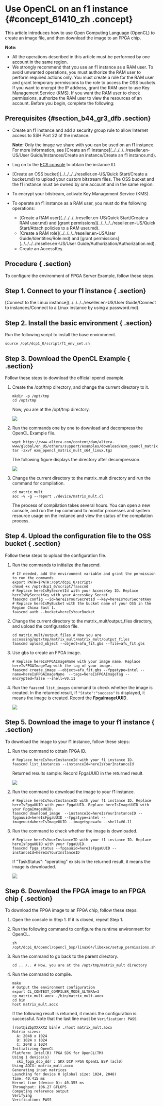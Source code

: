 # Use OpenCL on an f1 instance {#concept_61410_zh .concept}

This article introduces how to use Open Computing Language \(OpenCL\) to create an image file, and then download the image to an FPGA chip.

**Note:** 

-   All the operations described in this article must be performed by one account in the same region.
-   We strongly recommend that you use an f1 instance as a RAM user. To avoid unwanted operations, you must authorize the RAM user to perform required actions only. You must create a role for the RAM user and grant temporary permissions to the role to access the OSS buckets. If you want to encrypt the IP address, grant the RAM user to use Key Management Service \(KMS\). If you want the RAM user to check permissions, authorize the RAM user to view the resources of an account. Before you begin, complete the following:

## Prerequisites {#section_b44_gr3_dfb .section}

-   Create an f1 instance and add a security group rule to allow Internet access to SSH Port 22 of the instance.

    **Note:** Only the image we share with you can be used on an f1 instance. For more information, see [Create an f1 instance](../../../../reseller.en-US/User Guide/Instances/Create an instance/Create an f1 instance.md).

-   Log on to the [ECS console](https://partners-intl.console.aliyun.com/#/ecs) to obtain the instance ID.
-   [Create an OSS bucket](../../../../reseller.en-US/Quick Start/Create a bucket.md) to upload your custom bitstream files. The OSS bucket and the f1 instance must be owned by one account and in the same region.
-   To encrypt your bitstream, activate Key Management Service \(KMS\).
-   To operate an f1 instance as a RAM user, you must do the following operations:
    -    [Create a RAM user](../../../../reseller.en-US/Quick Start/Create a RAM user.md) and [grant permissions](../../../../reseller.en-US/Quick Start/Attach policies to a RAM user.md).
    -    [Create a RAM role](../../../../reseller.en-US/User Guide/Identities/Role.md) and [grant permissions](../../../../reseller.en-US/User Guide/Authorization/Authorization.md).
    -   Create an AccessKey.

## Procedure { .section}

To configure the environment of FPGA Server Example, follow these steps.

## Step 1. Connect to your f1 instance { .section}

 [Connect to the Linux instance](../../../../reseller.en-US/User Guide/Connect to instances/Connect to a Linux instance by using a password.md).

## Step 2. Install the basic environment { .section}

Run the following script to install the base environment.

```language-shell
source /opt/dcp1_0/script/f1_env_set.sh

```

## Step 3. Download the OpenCL Example { .section}

Follow these steps to download the official opencl example.

1.  Create the /opt/tmp directory, and change the current directory to it.

    ```language-shell
    mkdir -p /opt/tmp
    cd /opt/tmp
    
    ```

    Now, you are at the /opt/tmp directory.

    ![](http://static-aliyun-doc.oss-cn-hangzhou.aliyuncs.com/assets/img/9827/153932547911994_en-US.png)

2.  Run the commands one by one to download and decompress the OpenCL Example file.

    ```language-shell
    wget https://www.altera.com/content/dam/altera-www/global/en_US/others/support/examples/download/exm_opencl_matrix_mult_x64_linux.tgz
    tar -zxvf exm_opencl_matrix_mult_x64_linux.tgz
    
    ```

    The following figure displays the directory after decompression.

    ![](http://static-aliyun-doc.oss-cn-hangzhou.aliyuncs.com/assets/img/9827/153932547911995_en-US.png)

3.  Change the current directory to the matrix\_mult directory and run the command for compilation.

    ```language-shell
    cd matrix_mult
    aoc -v -g --report ./device/matrix_mult.cl
    
    ```

    The process of compilation takes several hours. You can open a new console, and run the `top` command to monitor processes and system resource usage on the instance and view the status of the compilation process.


## Step 4. Upload the configuration file to the OSS bucket { .section}

Follow these steps to upload the configuration file.

1.  Run the commands to initialize the faascmd.

    ```language-shell
    # If needed, add the environment variable and grant the permission to run the commands
    export PATH=$PATH:/opt/dcp1_0/script/
    chmod +x /opt/dcp1_0/script/faascmd
    # Replace hereIsMySecretId with your AccessKey ID. Replace hereIsMySecretKey with your AccessKey Secret
    faascmd config --id=hereIsYourSecretId --key=hereIsYourSecretKey
    # Replace hereIsMyBucket with the bucket name of your OSS in the Region China East 1.
    faascmd auth --bucket=hereIsYourBucket
    
    ```

2.  Change the current directory to the matrix\_mult/output\_files directory, and upload the configuration file.

    ```language-shell
    cd matrix_mult/output_files # Now you are accessing/opt/tmp/matrix_mult/matrix_mult/output_files
    faascmd upload_object --object=afu_fit.gbs --file=afu_fit.gbs
    
    ```

3.  Use gbs to create an FPGA image.

    ```language-shell
    # Replace hereIsFPGAImageName with your image name. Replace hereIsFPGAImageTag with the tag of your image.
    faascmd create_image --object=afu_fit.gbs --fpgatype=intel --name=hereIsFPGAImageName  --tags=hereIsFPGAImageTag --encrypted=false --shell=V0.11  
    
    ```

4.  Run the `faascmd list_images` command to check whether the image is created. In the returned result, if `"State":"success"` is displayed, it means the image is created. Record the **FpgaImageUUID**.

    ![](http://static-aliyun-doc.oss-cn-hangzhou.aliyuncs.com/assets/img/9827/153932547911996_en-US.png)


## Step 5. Download the image to your f1 instance { .section}

To download the image to your f1 instance, follow these steps:

1.  Run the command to obtain FPGA ID.

    ```language-shell
    # Replace hereIsYourInstanceId with your f1 instance ID.
    faascmd list_instances --instanceId=hereIsYourInstanceId
    
    ```

    Returned results sample: Record FpgaUUID in the returned result.

    ![](http://static-aliyun-doc.oss-cn-hangzhou.aliyuncs.com/assets/img/9827/153932547911997_en-US.png)

2.  Run the command to download the image to your f1 instance.

    ```language-shell
    # Replace hereIsYourInstanceID with your f1 instance ID. Replace hereIsFpgaUUID with your FpgaUUID. Replace hereIsImageUUID with your FpgaImageUUID.
    faascmd download_image  --instanceId=hereIsYourInstanceID --fpgauuid=hereIsFpgaUUID --fpgatype=intel --imageuuid=hereIsImageUUID --imagetype=afu --shell=V0.11
    
    ```

3.  Run the command to check whether the image is downloaded.

    ```language-shell
    # Replace hereIsYourInstanceID with your f1 instance ID. Replace hereIsFpgaUUID with your FpgaUUID.
    faascmd fpga_status --fpgauuid=hereIsFpgaUUID --instanceId=hereIsYourInstanceID
    
    ```

    If "TaskStatus": "operating" exists in the returned result, it means the image is downloaded.

    ![](http://static-aliyun-doc.oss-cn-hangzhou.aliyuncs.com/assets/img/9827/153932547911998_en-US.png)


## Step 6. Download the FPGA image to an FPGA chip { .section}

To download the FPGA image to an FPGA chip, follow these steps:

1.  Open the console in Step 1. If it is closed, repeat Step 1.
2.  Run the following command to configure the runtime environment for OpenCL.

    ```language-shell
    sh /opt/dcp1_0/opencl/opencl_bsp/linux64/libexec/setup_permissions.sh
    
    ```

3.  Run the command to go back to the parent directory.

    ```language-shell
    cd .. /.. # Now, you are at the /opt/tmp/matrix_mult directory
    
    ```

4.  Run the command to compile.

    ```language-shell
    make
    # Output the environment configuration
    export CL_CONTEXT_COMPILER_MODE_ALTERA=3
    cp matrix_mult.aocx ./bin/matrix_mult.aocx
    cd bin
    host matrix_mult.aocx
    
    ```

    If the following result is returned, it means the configuration is successful. Note that the last line must be `Verification: PASS`.

    ```language-shell
    [root@iZbpXXXXXZ bin]# ./host matrix_mult.aocx
    Matrix sizes:
      A: 2048 x 1024
      B: 1024 x 1024
      C: 2048 x 1024
    Initializing OpenCL
    Platform: Intel(R) FPGA SDK for OpenCL(TM)
    Using 1 device(s)
      skx_fpga_dcp_ddr : SKX DCP FPGA OpenCL BSP (acl0)
    Using AOCX: matrix_mult.aocx
    Generating input matrices
    Launching for device 0 (global size: 1024, 2048)
    Time: 40.415 ms
    Kernel time (device 0): 40.355 ms
    Throughput: 106.27 GFLOPS
    Computing reference output
    Verifying
    Verification: PASS
    
    ```


